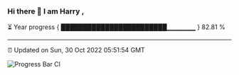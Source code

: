 ### Hi there 👋 I am Harry , 

⏳ Year progress { ████████████████████████▁▁▁▁▁▁ } 82.81 %

---

⏰ Updated on Sun, 30 Oct 2022 05:51:54 GMT

![Progress Bar CI](https://github.com/duykhang68/duykhang68/workflows/Progress%20Bar%20CI/badge.svg)
